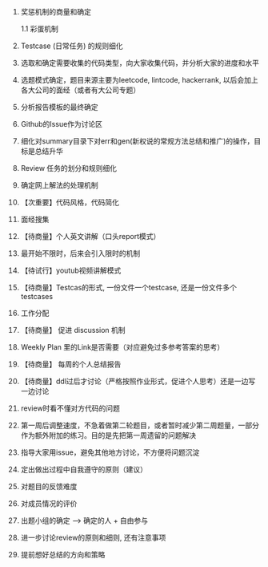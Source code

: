01. 奖惩机制的商量和确定

    1.1 彩蛋机制

02. Testcase (日常任务) 的规则细化

03. 选取和确定需要收集的代码类型，向大家收集代码，并分析大家的进度和水平

04. 选题模式确定，题目来源主要为leetcode, lintcode, hackerrank, 以后会加上各大公司的面经（或者有大公司专题）

05. 分析报告模板的最终确定

06. Github的Issue作为讨论区

07. 细化对summary目录下对err和gen(新权说的常规方法总结和推广)的操作，目标是总结升华

08. Review 任务的划分和规则细化

09. 确定网上解法的处理机制

10. 【次重要】代码风格，代码简化

11. 面经搜集

12. 【待商量】个人英文讲解（口头report模式）

13. 最开始不限时，后来会引入限时的机制

14. 【待试行】youtub视频讲解模式

15. 【待商量】Testcas的形式, 一份文件一个testcase, 还是一份文件多个testcases

16. 工作分配

17. 【待商量】 促进 discussion 机制

18. Weekly Plan 里的Link是否需要（对应避免过多参考答案的思考）

19. 【待商量】 每周的个人总结报告

20. 【待商量】ddl过后才讨论（严格按照作业形式，促进个人思考）还是一边写一边讨论

21. review时看不懂对方代码的问题

22. 第一周后调整速度，不急着做第二轮题目，或者暂时减少第二周题量，一部分作为额外附加的练习。目的是先把第一周遗留的问题解决

23. 指导大家用issue，避免其他地方讨论，不方便将问题沉淀

24. 定出做出过程中自我遵守的原则（建议）

25. 对题目的反馈难度

26. 对成员情况的评价

27. 出题小组的确定 --> 确定的人 + 自由参与

28. 进一步讨论review的原则和细则, 还有注意事项

29. 提前想好总结的方向和策略



